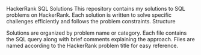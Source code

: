 HackerRank SQL Solutions
This repository contains my solutions to SQL problems on HackerRank. Each solution is written to solve specific challenges efficiently and follows the problem constraints.
Structure

Solutions are organized by problem name or category.
Each file contains the SQL query along with brief comments explaining the approach.
Files are named according to the HackerRank problem title for easy reference.
